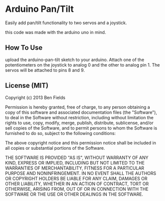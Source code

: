 Arduino Pan/Tilt
================

Easily add pan/tilt functionality to two servos and a joystick.


this code was made with the arduino uno in mind.


## How To Use

upload the arduino-pan-tilt sketch to your arduino. Attach one of the potentiometers on the joystick to analog 0 and the other to analog pin 1. The servos will be attached to pins 8 and 9.


## License (MIT)

Copyright (c) 2013 Ben Fields

Permission is hereby granted, free of charge, to any person obtaining a copy of
this software and associated documentation files (the "Software"), to deal in
the Software without restriction, including without limitation the rights to
use, copy, modify, merge, publish, distribute, sublicense, and/or sell copies of
the Software, and to permit persons to whom the Software is furnished to do so,
subject to the following conditions:

The above copyright notice and this permission notice shall be included in all
copies or substantial portions of the Software.

THE SOFTWARE IS PROVIDED "AS IS", WITHOUT WARRANTY OF ANY KIND, EXPRESS OR
IMPLIED, INCLUDING BUT NOT LIMITED TO THE WARRANTIES OF MERCHANTABILITY, FITNESS
FOR A PARTICULAR PURPOSE AND NONINFRINGEMENT. IN NO EVENT SHALL THE AUTHORS OR
COPYRIGHT HOLDERS BE LIABLE FOR ANY CLAIM, DAMAGES OR OTHER LIABILITY, WHETHER
IN AN ACTION OF CONTRACT, TORT OR OTHERWISE, ARISING FROM, OUT OF OR IN
CONNECTION WITH THE SOFTWARE OR THE USE OR OTHER DEALINGS IN THE SOFTWARE.

